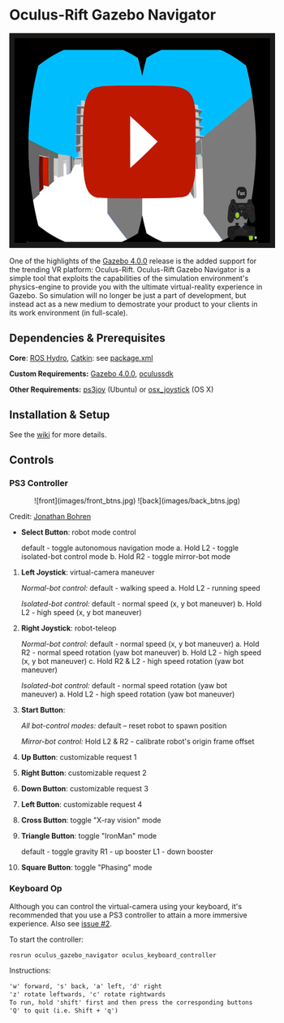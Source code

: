 Oculus-Rift Gazebo Navigator
=======================
<p align="middle">
    <a href="http://www.youtube.com/watch?feature=player_embedded&v=69O5Ya9Zrpk
    " target="_blank"><img src="images/thumbnail.png" 
    alt="IMAGE ALT TEXT HERE" width="718" height="403" border="10"/></a>
</p>

One of the highlights of the [Gazebo 4.0.0](http://gazebosim.org/blog/gazebo4) release is the added support for the trending VR platform: Oculus-Rift. Oculus-Rift Gazebo Navigator is a simple tool that exploits the capabilities of the simulation environment's physics-engine to provide you with the ultimate virtual-reality experience in Gazebo. So simulation will no longer be just a part of development, but instead act as a new medium to demostrate your product to your clients in its work environment (in full-scale).

## Dependencies & Prerequisites
**Core**: [ROS Hydro](http://wiki.ros.org/hydro), [Catkin](http://wiki.ros.org/catkin): see [package.xml](package.xml)

**Custom Requirements:** [Gazebo 4.0.0](https://bitbucket.org/TihomRis/gazebo), [oculussdk](https://github.com/MohitShridhar/oculussdk)

**Other Requirements:** [ps3joy](http://wiki.ros.org/ps3joy) (Ubuntu) or [osx_joystick](https://github.com/walchko/osx_joystick) (OS X)

## Installation & Setup

See the [wiki](https://github.com/MohitShridhar/oculus_gazebo_navigator/wiki/1.-Installation-&-Setup) for more details.

## Controls

### PS3 Controller
<p align="middle">
    ![front](images/front_btns.jpg)
    ![back](images/back_btns.jpg)
</p>

Credit: [Jonathan Bohren](http://wiki.ros.org/ps3joy)

+ **Select Button**: robot mode control

	default - toggle autonomous navigation mode
	a. Hold L2 - toggle isolated-bot control mode
    b. Hold R2 - toggle mirror-bot mode
1. **Left Joystick**: virtual-camera maneuver
	
    *Normal-bot control:*
	default - walking speed
	a. Hold L2 - running speed
    
    *Isolated-bot control:*
    default - normal speed (x, y bot maneuver)
    b. Hold L2 - high speed (x, y bot maneuver)
    
2. **Right Joystick**: robot-teleop
	
    *Normal-bot control:*
    default - normal speed (x, y bot maneuver)
    a. Hold R2 - normal speed rotation (yaw bot maneuver)
    b. Hold L2 - high speed (x, y bot maneuver)
    c. Hold R2 & L2 - high speed rotation (yaw bot maneuver)
    
    *Isolated-bot control:*
	default - normal speed rotation (yaw bot maneuver)
    a. Hold L2 - high speed rotation (yaw bot maneuver)

3. **Start Button**:
	
    *All bot-control modes:*
    default – reset robot to spawn position	
    
    *Mirror-bot control:*
    Hold L2 & R2 - calibrate robot's origin frame offset
    
4. **Up Button**: customizable request 1

5. **Right Button**: customizable request 2

6. **Down Button**: customizable request 3

7. **Left Button**: customizable request 4

8. **Cross Button**: toggle "X-ray vision" mode

9. **Triangle Button**: toggle "IronMan" mode
	
    default - toggle gravity
    R1 - up booster
    L1 - down booster

10. **Square Button**: toggle "Phasing" mode

### Keyboard Op
Although you can control the virtual-camera using your keyboard, it's recommended that you use a PS3 controller to attain a more immersive experience. Also see [issue #2](/../../issues/2).

To start the controller:
```bash
rosrun oculus_gazebo_navigator oculus_keyboard_controller
```
Instructions:
```
'w' forward, 's' back, 'a' left, 'd' right
'z' rotate leftwards, 'c' rotate rightwards
To run, hold 'shift' first and then press the corresponding buttons
'Q' to quit (i.e. Shift + 'q')
```